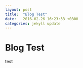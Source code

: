 ```yaml
---
layout: post
title:  "Blog Test"
date:   2016-02-26 16:23:33 +0800
categories: jekyll update
---
```

Blog Test
===
test <content></content>